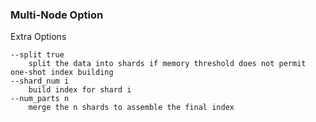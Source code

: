 ### Multi-Node Option

Extra Options

    --split true
        split the data into shards if memory threshold does not permit one-shot index building
    --shard_num i
        build index for shard i
    --num_parts n
        merge the n shards to assemble the final index 
